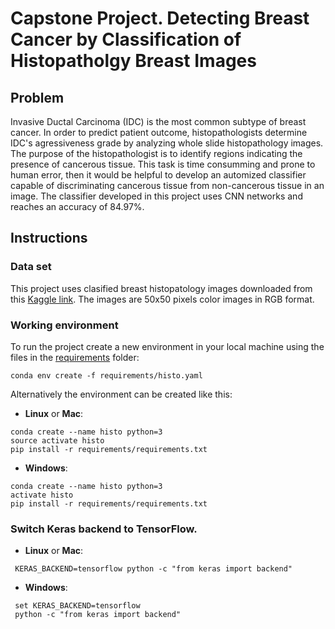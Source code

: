 # Capstone Project. Detecting Breast Cancer by Classification of Histopatholgy Breast Images

## Problem

Invasive Ductal Carcinoma (IDC) is the most common subtype of breast cancer. In order to predict patient outcome, histopathologists determine IDC's agressiveness grade by analyzing whole slide histopathology images. The purpose of the histopathologist is to identify regions indicating the presence of cancerous tissue. This task is time consumming and prone to human error, then it would be helpful to develop an automized classifier capable of discriminating cancerous tissue from non-cancerous tissue in an image.
The classifier developed in this project uses CNN networks and reaches an accuracy of 84.97%.

## Instructions
### Data set
This project uses clasified breast histopatology images downloaded from this [Kaggle link](https://www.kaggle.com/paultimothymooney/breast-histopathology-images/data).
The images are 50x50 pixels color images in RGB format.

### Working environment
To run the project create a new environment in your local machine using the files in the [requirements](https://github.com/pdagger/Springboard_Data_Science/tree/master/Capstone_Project_2/requirements) folder:

```
conda env create -f requirements/histo.yaml
```  
Alternatively the environment can be created like this:

- __Linux__ or __Mac__: 
  
```
conda create --name histo python=3
source activate histo
pip install -r requirements/requirements.txt
```
  
- __Windows__: 
  
```
conda create --name histo python=3
activate histo
pip install -r requirements/requirements.txt

```

### Switch Keras backend to TensorFlow.

- __Linux__ or __Mac__:
```
 KERAS_BACKEND=tensorflow python -c "from keras import backend"
 ```

- __Windows__:
```
 set KERAS_BACKEND=tensorflow
 python -c "from keras import backend"
```
